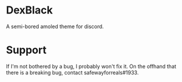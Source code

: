 # DexBlack
A semi-bored amoled theme for discord.
# Support
If I'm not bothered by a bug, I probably won't fix it.
On the offhand that there is a breaking bug, contact safewayforreals#1933.
